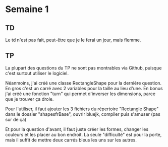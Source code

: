 # Semaine 1

## TD
Le td n'est pas fait, peut-être que je le ferai un jour, mais flemme.

## TP
La plupart des questions du TP ne sont pas montrables via Github, puisque c'est surtout utiliser le logiciel.

Néanmoins, j'ai créé une classe RectangleShape pour la dernière question. \
En gros c'est un carré avec 2 variables pour la taille au lieu d'une. En bonus j'ai créé une fonction "turn" qui permet d'inverser les dimensions, parce que je trouver ça drole.

Pour l'utiliser, il faut ajouter les 3 fichiers du répertoire "Rectangle Shape" dans le dossier "shapesfrBase", ouvrir bluejk, compiler puis s'amuser (pas sur de ça)

Et pour la question d'avant, il faut juste créer les formes, changer les couleurs et les placer au bon endroit. La seule "difficulté" est pour la porte, mais il suffit de mettre deux carrés bleus les uns sur les autres.